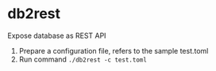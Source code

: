 # db2rest
Expose database as REST API

1. Prepare a configuration file, refers to the sample test.toml
2. Run command
`./db2rest -c test.toml`
